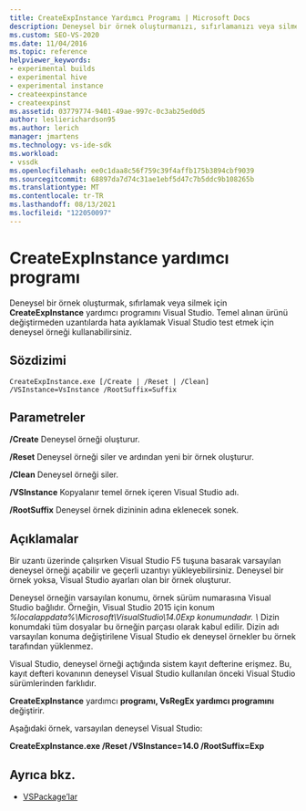 ```yaml
---
title: CreateExpInstance Yardımcı Programı | Microsoft Docs
description: Deneysel bir örnek oluşturmanızı, sıfırlamanızı veya silmenizi sağlayan CreateExpInstance yardımcı programı hakkında Visual Studio.
ms.custom: SEO-VS-2020
ms.date: 11/04/2016
ms.topic: reference
helpviewer_keywords:
- experimental builds
- experimental hive
- experimental instance
- createexpinstance
- createexpinst
ms.assetid: 03779774-9401-49ae-997c-0c3ab25ed0d5
author: leslierichardson95
ms.author: lerich
manager: jmartens
ms.technology: vs-ide-sdk
ms.workload:
- vssdk
ms.openlocfilehash: ee0c1daa8c56f759c39f4affb175b3894cbf9039
ms.sourcegitcommit: 68897da7d74c31ae1ebf5d47c7b5ddc9b108265b
ms.translationtype: MT
ms.contentlocale: tr-TR
ms.lasthandoff: 08/13/2021
ms.locfileid: "122050097"
---
```

# <a name="createexpinstance-utility"></a>CreateExpInstance yardımcı programı
Deneysel bir örnek oluşturmak, sıfırlamak veya silmek için **CreateExpInstance** yardımcı programını Visual Studio. Temel alınan ürünü değiştirmeden uzantılarda hata ayıklamak Visual Studio test etmek için deneysel örneği kullanabilirsiniz.

## <a name="syntax"></a>Sözdizimi

```
CreateExpInstance.exe [/Create | /Reset | /Clean] /VSInstance=VsInstance /RootSuffix=Suffix
```

## <a name="parameters"></a>Parametreler
 **/Create** Deneysel örneği oluşturur.

 **/Reset** Deneysel örneği siler ve ardından yeni bir örnek oluşturur.

 **/Clean** Deneysel örneği siler.

 **/VSInstance** Kopyalanır temel örnek içeren Visual Studio adı.

 **/RootSuffix** Deneysel örnek dizininin adına eklenecek sonek.

## <a name="remarks"></a>Açıklamalar
 Bir uzantı üzerinde çalışırken Visual Studio F5 tuşuna basarak varsayılan deneysel örneği açabilir ve geçerli uzantıyı yükleyebilirsiniz. Deneysel bir örnek yoksa, Visual Studio ayarları olan bir örnek oluşturur.

 Deneysel örneğin varsayılan konumu, örnek sürüm numarasına Visual Studio bağlıdır. Örneğin, Visual Studio 2015 için konum *%localappdata%\Microsoft\VisualStudio\14.0Exp konumundadır. \\* Dizin konumdaki tüm dosyalar bu örneğin parçası olarak kabul edilir. Dizin adı varsayılan konuma değiştirilene Visual Studio ek deneysel örnekler bu örnek tarafından yüklenmez.

 Visual Studio, deneysel örneği açtığında sistem kayıt defterine erişmez. Bu, kayıt defteri kovanının deneysel Visual Studio kullanılan önceki Visual Studio sürümlerinden farklıdır.

 **CreateExpInstance** yardımcı **programı, VsRegEx yardımcı programını** değiştirir.

 Aşağıdaki örnek, varsayılan deneysel Visual Studio:

 **CreateExpInstance.exe /Reset /VSInstance=14.0 /RootSuffix=Exp**

## <a name="see-also"></a>Ayrıca bkz.
- [VSPackage’lar](../../extensibility/internals/vspackages.md)
